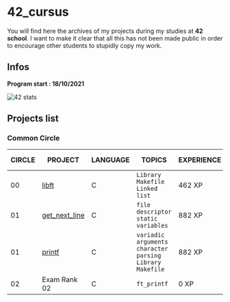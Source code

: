 # 42_cursus

You will find here the archives of my projects during my studies at **42 school**. I want to make it clear that all this has not been made public in order to encourage other students to stupidly copy my work.

## Infos

**Program start : 18/10/2021**

![42 stats](https://badge42.herokuapp.com/api/stats/aguiri)

## Projects list

### Common Circle

| CIRCLE | PROJECT | LANGUAGE | TOPICS | EXPERIENCE | STATUS | Date of Completion |
| ------ | ------- | -------- | ------ | ---------- | ------ | ------------------ |
| 00     | [libft](./00_libft) | C | `Library` `Makefile` `Linked list` | 462 XP | ![libft score](https://badge42.herokuapp.com/api/project/aguiri/Libft) | 02/11/2021 |
| 01     | [get_next_line](./01_get_next_line) | C | `file descriptor` `static variables` | 882 XP | ![get_next_line grade](https://badge42.herokuapp.com/api/project/aguiri/get_next_line) | ? |
| 01     | [printf](./01_printf) | C | `variadic arguments` `character parsing` `Library` `Makefile` | 882 XP | ![printf grade](https://badge42.herokuapp.com/api/project/aguiri/printf) | ? |
| 02     | Exam Rank 02 | C | `ft_printf` | 0 XP | ![exam rank 02 grade](https://badge42.herokuapp.com/api/project/aguiri/Exam%20Rank%2002) | ? |